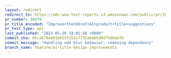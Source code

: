 ```yaml
---
layout: redirect
redirect_to: https://a8c-woo-test-reports.s3.amazonaws.com/public/pr/38479/api/index.html
pr_number: 38479
pr_title_encoded: "Improve+the+UX+of+AI+product+title+suggestions"
pr_test_type: api
last_published: "2023-05-26 18:01:48 +0000"
commit_sha: d1ca670ab61b655f252c7732abd65d6d75d6ebf8
commit_message: "Handling odd blur behavior, removing dependency"
branch_name: feature/ai-title-design-improvements
---
```

